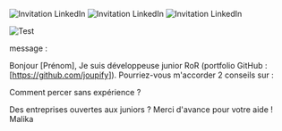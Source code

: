 


![Invitation LinkedIn](./images/Invitations_linkedin.png)
![Invitation LinkedIn](./images/Invitations_linkedin_2.png)
![Invitation LinkedIn](./images/linkedin_invitations_envoyees.png)

![Test](file:///Users/malika/Documents/veille/reseau/images/Invitations_linkedin.png)


message :

Bonjour [Prénom],
Je suis développeuse junior RoR (portfolio GitHub : [https://github.com/joupify]).
Pourriez-vous m'accorder 2 conseils sur :

Comment percer sans expérience ?

Des entreprises ouvertes aux juniors ?
Merci d'avance pour votre aide !
Malika
